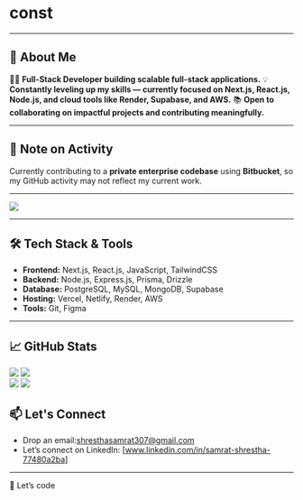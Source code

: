 # const
---

## 🚀 About Me  

👨‍💻 **Full-Stack Developer building scalable full-stack applications.**
💡 **Constantly leveling up my skills — currently focused on Next.js, React.js, Node.js, and cloud tools like Render, Supabase, and AWS.**
📚 **Open to collaborating on impactful projects and contributing meaningfully.**

---

## 📢 Note on Activity

Currently contributing to a **private enterprise codebase** using **Bitbucket**, so my GitHub activity may not reflect my current work.

---
  ![](http://github-profile-summary-cards.vercel.app/api/cards/profile-details?username=haverwoods&theme=blueberry)

  
   


---
## 🛠️ Tech Stack & Tools  

- **Frontend:** Next.js, React.js, JavaScript, TailwindCSS  
- **Backend:** Node.js, Express.js, Prisma, Drizzle  
- **Database:** PostgreSQL, MySQL, MongoDB, Supabase  
- **Hosting:** Vercel, Netlify, Render, AWS  
- **Tools:** Git, Figma  

---

## 📈 GitHub Stats  

 ![](https://github-readme-stats.vercel.app/api?username=haverwoods&theme=vue-dark&show_icons=true&hide_border=true&count_private=true)
 ![](https://github-readme-streak-stats.herokuapp.com/?user=haverwoods&theme=vue-dark&hide_border=true)
 <br>
 ![](http://github-profile-summary-cards.vercel.app/api/cards/most-commit-language?username=haverwoods&theme=city_lights)
 ![](http://github-profile-summary-cards.vercel.app/api/cards/repos-per-language?username=haverwoods&theme=city_lights)


## 📫 Let's Connect  

- Drop an email:[shresthasamrat307@gmail.com](mailto:shresthasamrat307@gmail.com)  
- Let’s connect on LinkedIn: [www.linkedin.com/in/samrat-shrestha-77480a2ba]  

---

🙌 Let’s code
